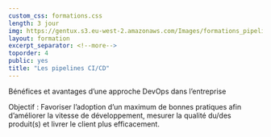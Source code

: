 ```yaml
---
custom_css: formations.css
length: 3 jour
img: https://gentux.s3.eu-west-2.amazonaws.com/Images/formations_pipelines-small.jpg
layout: formation
excerpt_separator: <!--more-->
toporder: 4
public: yes
title: "Les pipelines CI/CD"
---
```


Bénéfices et avantages d’une approche DevOps dans l’entreprise

Objectif : Favoriser l’adoption d’un maximum de bonnes pratiques afin d’améliorer la vitesse de
développement, mesurer la qualité du/des produit(s) et livrer le client plus efficacement.

<!--more-->

